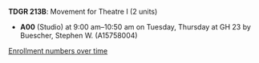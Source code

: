 **TDGR 213B**: Movement for Theatre I (2 units)

- **A00** (Studio) at 9:00 am–10:50 am on Tuesday, Thursday at GH 23 by Buescher, Stephen W. (A15758004)

[Enrollment numbers over time](./TDGR213B.tsv)
